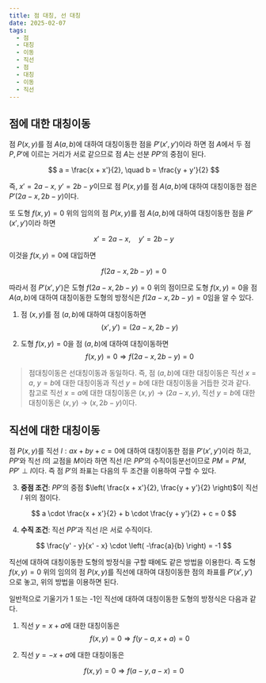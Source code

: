 ```yaml
---
title: 점 대칭, 선 대칭
date: 2025-02-07
tags:
  - 점
  - 대칭
  - 이동
  - 직선
  - 점
  - 대칭
  - 이동
  - 직선
---
```

## 점에 대한 대칭이동
점 $P(x, y)$를 점 $A(a, b)$에 대하여 대칭이동한 점을 $P'(x', y')$이라 하면 점 $A$에서 두 점 $P, P'$에 이르는 거리가 서로 같으므로 점 $A$는 선분 $PP'$의 중점이 된다.

$$
a = \frac{x + x'}{2}, \quad b = \frac{y + y'}{2}
$$

즉, $x' = 2a - x$, $y' = 2b - y$이므로 점 $P(x, y)$를 점 $A(a, b)$에 대하여 대칭이동한 점은 $P'(2a - x, 2b - y)$이다.

또 도형 $f(x, y) = 0$ 위의 임의의 점 $P(x, y)$를 점 $A(a, b)$에 대하여 대칭이동한 점을 $P'(x', y')$이라 하면

$$
x' = 2a - x, \quad y' = 2b - y
$$

이것을 $f(x, y) = 0$에 대입하면

$$
f(2a - x, 2b - y) = 0
$$

따라서 점 $P'(x', y')$은 도형 $f(2a - x, 2b - y) = 0$ 위의 점이므로 도형 $f(x, y) = 0$을 점 $A(a, b)$에 대하여 대칭이동한 도형의 방정식은 $f(2a - x, 2b - y) = 0$임을 알 수 있다.

1. 점 $(x, y)$를 점 $(a, b)$에 대하여 대칭이동하면
$$
(x', y') = (2a - x, 2b - y)
$$

2. 도형 $f(x, y) = 0$을 점 $(a, b)$에 대하여 대칭이동하면
$$
f(x, y) = 0 \Rightarrow f(2a - x, 2b - y) = 0
$$

> 점대칭이동은 선대칭이동과 동일하다. 즉, 점 $(a, b)$에 대한 대칭이동은 직선 $x = a$, $y = b$에 대한 대칭이동과 직선 $y = b$에 대한 대칭이동을 거듭한 것과 같다. 참고로 직선 $x = a$에 대한 대칭이동은 $(x, y) \rightarrow (2a - x, y)$, 직선 $y = b$에 대한 대칭이동은 $(x, y) \rightarrow (x, 2b - y)$이다.

## 직선에 대한 대칭이동

점 $P(x, y)$를 직선 $l: ax + by + c = 0$에 대하여 대칭이동한 점을 $P'(x', y')$이라 하고, $PP'$와 직선 $l$의 교점을 $M$이라 하면 직선 $l$은 $PP'$의 수직이등분선이므로 $PM = P'M$, $PP' \perp l$이다. 즉 점 $P'$의 좌표는 다음의 두 조건을 이용하여 구할 수 있다.

3. **중점 조건**: $PP'$의 중점 $\left( \frac{x + x'}{2}, \frac{y + y'}{2} \right)$이 직선 $l$ 위의 점이다.

$$
a \cdot \frac{x + x'}{2} + b \cdot \frac{y + y'}{2} + c = 0
$$

4. **수직 조건**: 직선 $PP'$과 직선 $l$은 서로 수직이다.

$$
\frac{y' - y}{x' - x} \cdot \left( -\frac{a}{b} \right) = -1
$$

직선에 대하여 대칭이동한 도형의 방정식을 구할 때에도 같은 방법을 이용한다. 즉 도형 $f(x, y) = 0$ 위의 임의의 점 $P(x, y)$를 직선에 대하여 대칭이동한 점의 좌표를 $P'(x', y')$으로 놓고, 위의 방법을 이용하면 된다.

일반적으로 기울기가 1 또는 -1인 직선에 대하여 대칭이동한 도형의 방정식은 다음과 같다.

1. 직선 $y = x + a$에 대한 대칭이동은
$$
f(x, y) = 0 \Rightarrow f(y - a, x + a) = 0
$$

2. 직선 $y = -x + a$에 대한 대칭이동은

$$
f(x, y) = 0 \Rightarrow f(a - y, a - x) = 0
$$